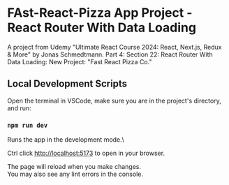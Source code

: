 # FAst-React-Pizza App Project - React Router With Data Loading

A project from Udemy "Ultimate React Course 2024: React, Next.js, Redux & More" by Jonas Schmedtmann.
Part 4: Section 22: React Router With Data Loading: New Project: "Fast React Pizza Co."

## Local Development Scripts

Open the terminal in VSCode, make sure you are in the project's directory, and run:

### `npm run dev`

Runs the app in the development mode.\

Ctrl click [http://localhost:5173](http://localhost:5173) to open in your browser.

The page will reload when you make changes.\
You may also see any lint errors in the console.
